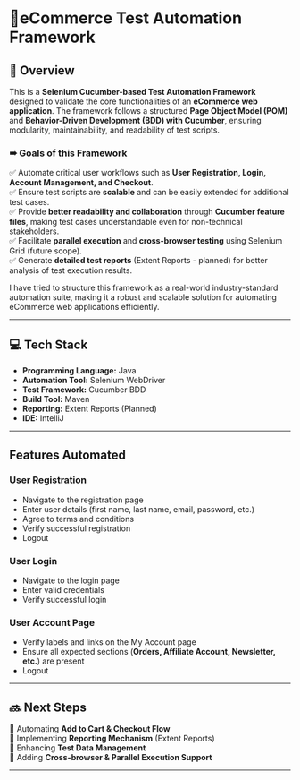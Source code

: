 # 🛒eCommerce Test Automation Framework

## 📝 Overview
This is a **Selenium Cucumber-based Test Automation Framework** designed to validate the core functionalities of an **eCommerce web application**. The framework follows a structured **Page Object Model (POM)** and **Behavior-Driven Development (BDD) with Cucumber**, ensuring modularity, maintainability, and readability of test scripts.

### ➠ Goals of this Framework
✅ Automate critical user workflows such as **User Registration, Login, Account Management, and Checkout**.  
✅ Ensure test scripts are **scalable** and can be easily extended for additional test cases.  
✅ Provide **better readability and collaboration** through **Cucumber feature files**, making test cases understandable even for non-technical stakeholders.  
✅ Facilitate **parallel execution** and **cross-browser testing** using Selenium Grid (future scope).  
✅ Generate **detailed test reports** (Extent Reports - planned) for better analysis of test execution results.

I have tried to structure this framework as a real-world industry-standard automation suite, making it a robust and scalable solution for automating eCommerce web applications efficiently.

---
## 💻 Tech Stack
- **Programming Language:** Java
- **Automation Tool:** Selenium WebDriver
- **Test Framework:** Cucumber BDD
- **Build Tool:** Maven
- **Reporting:** Extent Reports (Planned)
- **IDE:** IntelliJ
---

## Features Automated

### **User Registration**
- Navigate to the registration page
- Enter user details (first name, last name, email, password, etc.)
- Agree to terms and conditions
- Verify successful registration
- Logout

### **User Login**
- Navigate to the login page
- Enter valid credentials
- Verify successful login

### **User Account Page**
- Verify labels and links on the My Account page
- Ensure all expected sections (**Orders, Affiliate Account, Newsletter, etc.**) are present
- Logout

---

## 🔜 Next Steps
🔹 Automating **Add to Cart & Checkout Flow**  
🔹 Implementing **Reporting Mechanism** (Extent Reports)  
🔹 Enhancing **Test Data Management**  
🔹 Adding **Cross-browser & Parallel Execution Support**

---